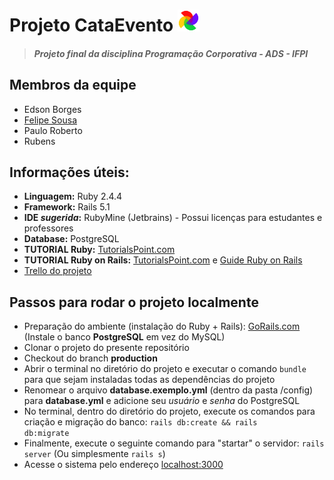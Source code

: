 
# Projeto CataEvento <img src="/app/assets/images/cataevento.png" alt="Cataevento" width="35px" height="35px">
> ##### Projeto final da disciplina Programação Corporativa - ADS - IFPI

## Membros da equipe
 - Edson Borges
 - [Felipe Sousa](github.com/felipesousafs)
 - Paulo Roberto
 - Rubens
 

## Informações úteis:

 - **Linguagem:** Ruby 2.4.4
 - **Framework:** Rails 5.1
 - **IDE *sugerida*:** RubyMine (Jetbrains) - Possui licenças para estudantes e professores
 - **Database:** PostgreSQL
 - **TUTORIAL Ruby:** [TutorialsPoint.com](https://www.tutorialspoint.com/ruby/)
 - **TUTORIAL Ruby on Rails:** [TutorialsPoint.com](https://www.tutorialspoint.com//ruby-on-rails/index.htm) e [Guide Ruby on Rails](https://guides.rubyonrails.org)
 - [Trello do projeto](https://trello.com/b/rjVxzhQO/projeto-final)
 

## Passos para rodar o projeto localmente
 - Preparação do ambiente (instalação do Ruby + Rails): [GoRails.com](https://gorails.com/setup/) (Instale o banco **PostgreSQL** em vez do MySQL)
 - Clonar o projeto do presente repositório
 - Checkout do branch **production**
 - Abrir o terminal no diretório do projeto e executar o comando <code>bundle</code> para que sejam instaladas todas as dependências do projeto
 - Renomear o arquivo **database.exemplo.yml** (dentro da pasta /config) para **database.yml** e adicione seu *usuário* e *senha* do PostgreSQL
 - No terminal, dentro do diretório do projeto, execute os comandos para criação e migração do banco: <code>rails db:create && rails db:migrate</code>
 - Finalmente, execute o seguinte comando para "startar" o servidor: <code>rails server</code> (Ou simplesmente <code>rails s</code>)
 - Acesse o sistema pelo endereço [localhost:3000](localhost:3000)
